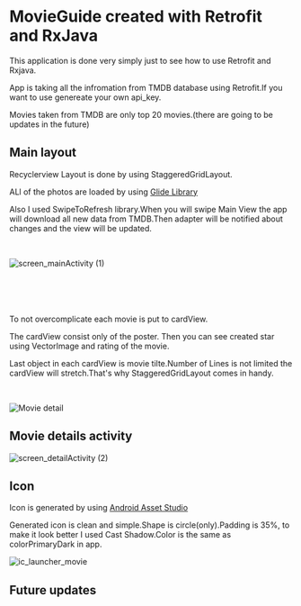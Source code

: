 # MovieGuide created with Retrofit and RxJava

This application is done very simply just to see how to use Retrofit and Rxjava.

App is taking all the infromation from TMDB database using Retrofit.If you want to use genereate your own api_key.

Movies taken from TMDB are only top 20 movies.(there are going to be updates in the future)


## Main layout

Recyclerview
Layout is done by using StaggeredGridLayout.

ALl of the photos are loaded by using [Glide Library](https://bumptech.github.io/glide/)

Also I used SwipeToRefresh library.When you will swipe Main View the app will download all new data from TMDB.Then adapter will be notified about changes and the view will be updated.

<br>

![screen_mainActivity (1)](https://user-images.githubusercontent.com/66402503/85531094-c0489100-b60e-11ea-8e08-54f117fd242c.png)  
<br>
<br>
<br>
<br>
 
 To not overcomplicate each movie is put to cardView.
 
 The cardView consist only of the poster. Then you can see created star using VectorImage and rating of the movie.
 
 Last object in each cardView is movie tilte.Number of Lines is not limited the cardView will stretch.That's why StaggeredGridLayout comes in handy.
 
 <br>
 
![Movie detail](https://user-images.githubusercontent.com/66402503/85530764-7a8bc880-b60e-11ea-9d8f-c1be47714051.png)


## Movie details activity

![screen_detailActivity (2)](https://user-images.githubusercontent.com/66402503/85538595-541d5b80-b615-11ea-827c-31305aba59e5.png)


## Icon
Icon is generated by using [Android Asset Studio](https://romannurik.github.io/AndroidAssetStudio)

Generated icon is clean and simple.Shape is circle(only).Padding is 35%, to make it look better I used Cast Shadow.Color is the same as colorPrimaryDark in app.

![ic_launcher_movie](https://user-images.githubusercontent.com/66402503/85525687-96d93680-b609-11ea-8638-368cad867030.png)

## Future updates

